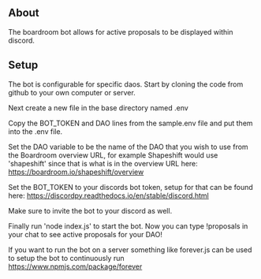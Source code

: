 ## About

The boardroom bot allows for active proposals to be displayed within discord.

## Setup

The bot is configurable for specific daos. Start by cloning the code from github to your own computer or server.

Next create a new file in the base directory named .env

Copy the BOT_TOKEN and DAO lines from the sample.env file and put them into the .env file.

Set the DAO variable to be the name of the DAO that you wish to use from the Boardroom overview URL, for example Shapeshift would use 'shapeshift' since that is what is in the overview URL here: https://boardroom.io/shapeshift/overview

Set the BOT_TOKEN to your discords bot token, setup for that can be found here: https://discordpy.readthedocs.io/en/stable/discord.html

Make sure to invite the bot to your discord as well.

Finally run 'node index.js' to start the bot. Now you can type !proposals in your chat to see active proposals for your DAO!

If you want to run the bot on a server something like forever.js can be used to setup the bot to continuously run https://www.npmjs.com/package/forever 
